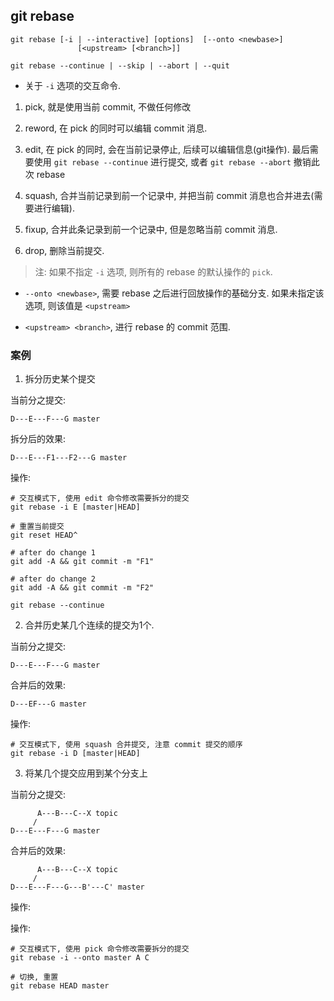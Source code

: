 ## git rebase 

```
git rebase [-i | --interactive] [options]  [--onto <newbase>]
               [<upstream> [<branch>]]

git rebase --continue | --skip | --abort | --quit 
```


- 关于 `-i` 选项的交互命令.

1. pick, 就是使用当前 commit, 不做任何修改

2. reword, 在 pick 的同时可以编辑 commit 消息.

3. edit, 在 pick 的同时, 会在当前记录停止, 后续可以编辑信息(git操作). 最后需要使用 `git rebase --continue` 进行提交, 或者 `git rebase --abort`
撤销此次 rebase

4. squash, 合并当前记录到前一个记录中, 并把当前 commit 消息也合并进去(需要进行编辑).

5. fixup, 合并此条记录到前一个记录中, 但是忽略当前 commit 消息.

6. drop, 删除当前提交.

> 注: 如果不指定 `-i` 选项, 则所有的 rebase 的默认操作的 `pick`.

- `--onto <newbase>`, 需要 rebase 之后进行回放操作的基础分支. 如果未指定该选项, 则该值是 `<upstream>`

- `<upstream> <branch>`, 进行 rebase 的 commit 范围.


### 案例

1. 拆分历史某个提交

当前分之提交:
```
D---E---F---G master
```

拆分后的效果:
```
D---E---F1---F2---G master
```

操作:
```
# 交互模式下, 使用 edit 命令修改需要拆分的提交
git rebase -i E [master|HEAD]

# 重置当前提交
git reset HEAD^

# after do change 1
git add -A && git commit -m "F1"

# after do change 2
git add -A && git commit -m "F2"

git rebase --continue
```


2. 合并历史某几个连续的提交为1个. 

当前分之提交:
```
D---E---F---G master
```

合并后的效果:
```
D---EF---G master
```

操作:
```
# 交互模式下, 使用 squash 合并提交, 注意 commit 提交的顺序
git rebase -i D [master|HEAD]
```

3. 将某几个提交应用到某个分支上

当前分之提交:
```
      A---B---C--X topic
     /
D---E---F---G master
```

合并后的效果:
```
      A---B---C--X topic
     /
D---E---F---G---B'---C' master
```

操作:

操作:
```
# 交互模式下, 使用 pick 命令修改需要拆分的提交
git rebase -i --onto master A C

# 切换, 重置
git rebase HEAD master 
```